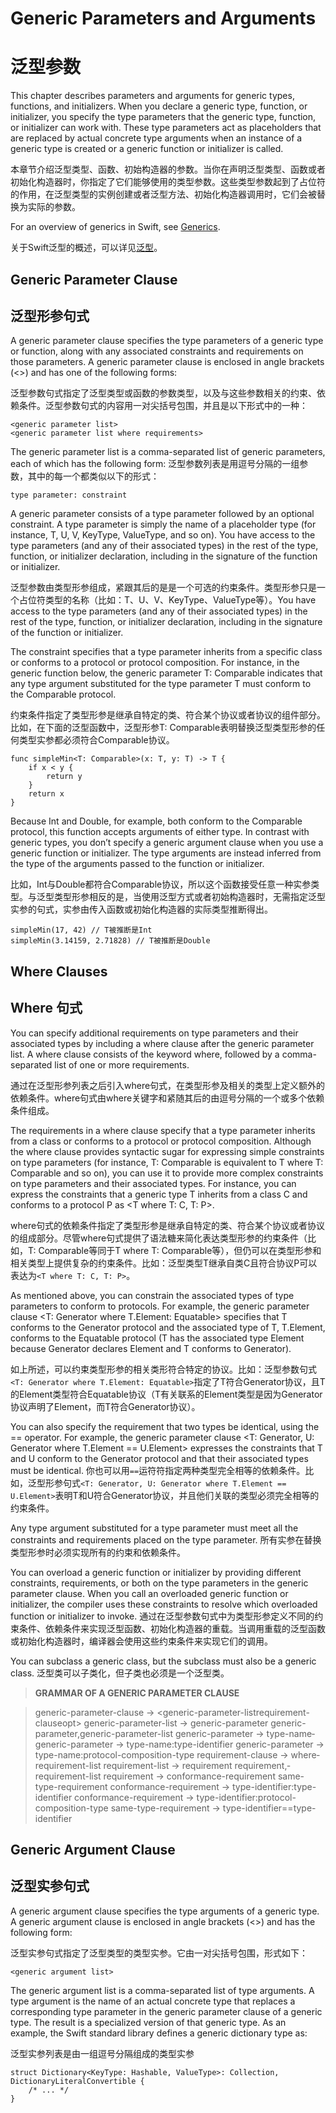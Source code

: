 # Generic Parameters and Arguments
# 泛型参数


This chapter describes parameters and arguments for generic types, functions, and initializers. When you declare a generic type, function, or initializer, you specify the type parameters that the generic type, function, or initializer can work with. These type parameters act as placeholders that are replaced by actual concrete type arguments when an instance of a generic type is created or a generic function or initializer is called.

本章节介绍泛型类型、函数、初始构造器的参数。当你在声明泛型类型、函数或者初始化构造器时，你指定了它们能够使用的类型参数。这些类型参数起到了占位符的作用，在泛型类型的实例创建或者泛型方法、初始化构造器调用时，它们会被替换为实际的参数。

For an overview of generics in Swift, see [Generics](https://developer.apple.com/library/prerelease/ios/documentation/swift/conceptual/swift_programming_language/Generics.html#//apple_ref/doc/uid/TP40014097-CH26-XID_234).

关于Swift泛型的概述，可以详见[泛型](https://developer.apple.com/library/prerelease/ios/documentation/swift/conceptual/swift_programming_language/Generics.html#//apple_ref/doc/uid/TP40014097-CH26-XID_234)。

## Generic Parameter Clause
## 泛型形参句式

A generic parameter clause specifies the type parameters of a generic type or function, along with any associated constraints and requirements on those parameters. A generic parameter clause is enclosed in angle brackets (<>) and has one of the following forms:

泛型参数句式指定了泛型类型或函数的参数类型，以及与这些参数相关的约束、依赖条件。泛型参数句式的内容用一对尖括号包围，并且是以下形式中的一种：

```
<generic parameter list>
<generic parameter list where requirements>
```
The generic parameter list is a comma-separated list of generic parameters, each of which has the following form:
泛型参数列表是用逗号分隔的一组参数，其中的每一个都类似以下的形式：

```
type parameter: constraint
```

A generic parameter consists of a type parameter followed by an optional constraint. A type parameter is simply the name of a placeholder type (for instance, T, U, V, KeyType, ValueType, and so on). You have access to the type parameters (and any of their associated types) in the rest of the type, function, or initializer declaration, including in the signature of the function or initializer.

泛型参数由类型形参组成，紧跟其后的是是一个可选的约束条件。类型形参只是一个占位符类型的名称（比如：T、U、V、KeyType、ValueType等）。You have access to the type parameters (and any of their associated types) in the rest of the type, function, or initializer declaration, including in the signature of the function or initializer.

The constraint specifies that a type parameter inherits from a specific class or conforms to a protocol or protocol composition. For instance, in the generic function below, the generic parameter T: Comparable indicates that any type argument substituted for the type parameter T must conform to the Comparable protocol.

约束条件指定了类型形参是继承自特定的类、符合某个协议或者协议的组件部分。比如，在下面的泛型函数中，泛型形参T: Comparable表明替换泛型类型形参的任何类型实参都必须符合Comparable协议。

```
func simpleMin<T: Comparable>(x: T, y: T) -> T {
    if x < y {
        return y
    }
    return x
}
```

Because Int and Double, for example, both conform to the Comparable protocol, this function accepts arguments of either type. In contrast with generic types, you don’t specify a generic argument clause when you use a generic function or initializer. The type arguments are instead inferred from the type of the arguments passed to the function or initializer.

比如，Int与Double都符合Comparable协议，所以这个函数接受任意一种实参类型。与泛型类型形参相反的是，当使用泛型方式或者初始构造器时，无需指定泛型实参的句式，实参由传入函数或初始化构造器的实际类型推断得出。


```
simpleMin(17, 42) // T被推断是Int
simpleMin(3.14159, 2.71828) // T被推断是Double
```

## Where Clauses
## Where 句式

You can specify additional requirements on type parameters and their associated types by including a where clause after the generic parameter list. A where clause consists of the keyword where, followed by a comma-separated list of one or more requirements.

通过在泛型形参列表之后引入where句式，在类型形参及相关的类型上定义额外的依赖条件。where句式由where关键字和紧随其后的由逗号分隔的一个或多个依赖条件组成。

The requirements in a where clause specify that a type parameter inherits from a class or conforms to a protocol or protocol composition. Although the where clause provides syntactic sugar for expressing simple constraints on type parameters (for instance, T: Comparable is equivalent to T where T: Comparable and so on), you can use it to provide more complex constraints on type parameters and their associated types. For instance, you can express the constraints that a generic type T inherits from a class C and conforms to a protocol P as <T where T: C, T: P>.

where句式的依赖条件指定了类型形参是继承自特定的类、符合某个协议或者协议的组成部分。尽管where句式提供了语法糖来简化表达类型形参的约束条件（比如，T: Comparable等同于T where T: Comparable等），但仍可以在类型形参和相关类型上提供复杂的约束条件。比如：泛型类型T继承自类C且符合协议P可以表达为```<T where T: C, T: P>```。

As mentioned above, you can constrain the associated types of type parameters to conform to protocols. For example, the generic parameter clause <T: Generator where T.Element: Equatable> specifies that T conforms to the Generator protocol and the associated type of T, T.Element, conforms to the Equatable protocol (T has the associated type Element because Generator declares Element and T conforms to Generator).

如上所述，可以约束类型形参的相关类形符合特定的协议。比如：泛型参数句式```<T: Generator where T.Element: Equatable>```指定了T符合Generator协议，且T的Element类型符合Equatable协议（T有关联系的Element类型是因为Generator协议声明了Element，而T符合Generator协议）。

You can also specify the requirement that two types be identical, using the == operator. For example, the generic parameter clause <T: Generator, U: Generator where T.Element == U.Element> expresses the constraints that T and U conform to the Generator protocol and that their associated types must be identical.
你也可以用```==```运符符指定两种类型完全相等的依赖条件。比如，泛型形参句式```<T: Generator, U: Generator where T.Element == U.Element>```表明T和U符合Generator协议，并且他们关联的类型必须完全相等的约束条件。

Any type argument substituted for a type parameter must meet all the constraints and requirements placed on the type parameter.
所有实参在替换类型形参时必须实现所有的约束和依赖条件。

You can overload a generic function or initializer by providing different constraints, requirements, or both on the type parameters in the generic parameter clause. When you call an overloaded generic function or initializer, the compiler uses these constraints to resolve which overloaded function or initializer to invoke.
通过在泛型参数句式中为类型形参定义不同的约束条件、依赖条件来实现泛型函数、初始化构造器的重载。当调用重载的泛型函数或初始化构造器时，编译器会使用这些约束条件来实现它们的调用。

You can subclass a generic class, but the subclass must also be a generic class.
泛型类可以子类化，但子类也必须是一个泛型类。

> **GRAMMAR OF A GENERIC PARAMETER CLAUSE**

> generic-parameter-clause → <­generic-parameter-list­requirement-clause­opt­>­
> generic-parameter-list → generic-parameter­  generic-parameter­,­generic-parameter-list­
> generic-parameter → type-name­
> generic-parameter → type-name­:­type-identifier­
> generic-parameter → type-name­:­protocol-composition-type­
> requirement-clause → where­requirement-list­
> requirement-list → requirement­  requirement­,­requirement-list­
> requirement → conformance-requirement­  same-type-requirement­
> conformance-requirement → type-identifier­:­type-identifier­
> conformance-requirement → type-identifier­:­protocol-composition-type­
> same-type-requirement → type-identifier­==­type-identifier­


## Generic Argument Clause
## 泛型实参句式

A generic argument clause specifies the type arguments of a generic type. A generic argument clause is enclosed in angle brackets (<>) and has the following form:

泛型实参句式指定了泛型类型的类型实参。它由一对尖括号包围，形式如下：

```
<generic argument list>
```

The generic argument list is a comma-separated list of type arguments. A type argument is the name of an actual concrete type that replaces a corresponding type parameter in the generic parameter clause of a generic type. The result is a specialized version of that generic type. As an example, the Swift standard library defines a generic dictionary type as:

泛型实参列表是由一组逗号分隔组成的类型实参

```
struct Dictionary<KeyType: Hashable, ValueType>: Collection, DictionaryLiteralConvertible {
    /* ... */
}
```








